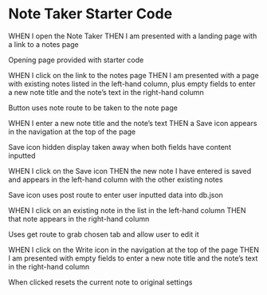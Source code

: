 # Note Taker Starter Code

WHEN I open the Note Taker
THEN I am presented with a landing page with a link to a notes page
  
 Opening page provided with starter code

WHEN I click on the link to the notes page
THEN I am presented with a page with existing notes listed in the left-hand column, plus empty fields to enter a new note title and the note’s text in the right-hand column

Button uses note route to be taken to the note page

WHEN I enter a new note title and the note’s text
THEN a Save icon appears in the navigation at the top of the page

Save icon hidden display taken away when both fields have content inputted

WHEN I click on the Save icon
THEN the new note I have entered is saved and appears in the left-hand column with the other existing notes

Save icon uses post route to enter user inputted data into db.json 

WHEN I click on an existing note in the list in the left-hand column
THEN that note appears in the right-hand column

Uses get route to grab chosen tab and allow user to edit it

WHEN I click on the Write icon in the navigation at the top of the page
THEN I am presented with empty fields to enter a new note title and the note’s text in the right-hand column

When clicked resets the current note to original settings
